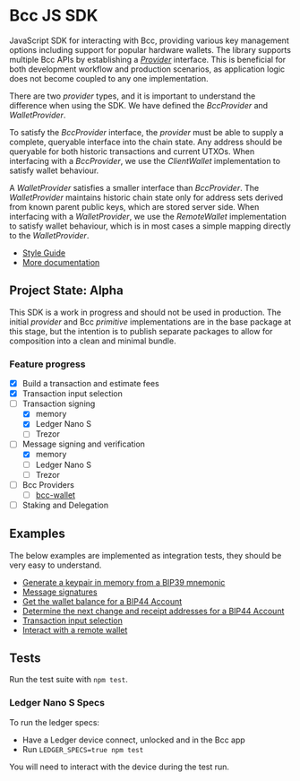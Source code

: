 # Bcc JS SDK

JavaScript SDK for interacting with Bcc, providing various key management options including support for popular hardware wallets. The library supports multiple Bcc APIs by establishing a [_Provider_](src/Provider/Provider.ts) interface. This is beneficial for both development workflow and production scenarios, as application logic does not become coupled to any one implementation.

There are two _provider_ types, and it is important to understand the difference when using the SDK. We have defined the _BccProvider_ and _WalletProvider_.

To satisfy the _BccProvider_ interface, the _provider_ must be able to supply a complete, queryable interface into the chain state. Any address should be queryable for both historic transactions and current UTXOs. When interfacing with a _BccProvider_, we use the _ClientWallet_ implementation to satisfy wallet behaviour. 

A _WalletProvider_ satisfies a smaller interface than _BccProvider_. The _WalletProvider_ maintains historic chain state only for address sets derived from known parent public keys, which are stored server side. When interfacing with a _WalletProvider_, we use the _RemoteWallet_ implementation to satisfy wallet behaviour, which is in most cases a simple mapping directly to the _WalletProvider_.

 - [Style Guide](docs/style_guide.md)
 - [More documentation](docs)

## Project State: Alpha

This SDK is a work in progress and should not be used in production. The initial _provider_ and Bcc _primitive_ implementations are in the base package at this stage, but the intention is to publish separate packages to allow for composition into a clean and minimal bundle.

### Feature progress

- [x] Build a transaction and estimate fees
- [x] Transaction input selection
- [ ] Transaction signing
  - [x] memory
  - [x] Ledger Nano S
  - [ ] Trezor
- [ ] Message signing and verification
  - [x] memory
  - [ ] Ledger Nano S
  - [ ] Trezor  
- [ ] Bcc Providers
  - [ ] [bcc-wallet](https://github.com/The-Blockchain-Company/bcc-wallet)
- [ ] Staking and Delegation

## Examples
The below examples are implemented as integration tests, they should be very easy to understand.

- [Generate a keypair in memory from a BIP39 mnemonic](src/test/InMemoryKeyManager.spec.ts)
- [Message signatures](src/test/SignAndVerify.spec.ts)
- [Get the wallet balance for a BIP44 Account](src/test/WalletBalance.spec.ts)
- [Determine the next change and receipt addresses for a BIP44 Account](src/test/DetermineNextAddressForWallet.spec.ts)
- [Transaction input selection](src/test/SelectInputsForTransaction.spec.ts)
- [Interact with a remote wallet](src/test/RemoteWalletIntegration.spec.ts)

## Tests

Run the test suite with `npm test`.

### Ledger Nano S Specs
To run the ledger specs:
- Have a Ledger device connect, unlocked and in the Bcc app
- Run `LEDGER_SPECS=true npm test`
  
You will need to interact with the device during the test run.
